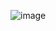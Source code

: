 ![image](https://github.com/pranavvermapv/Portfolio/assets/70197674/36dedbc2-3a54-40ed-80f4-e9885ea1656f)

